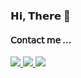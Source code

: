 
### 𝗛𝗶, 𝗧𝗵𝗲𝗿𝗲 👋
#### 𝖢𝗈𝗇𝗍𝖺𝖼𝗍 𝗆𝖾 ...
<a href="https://bit.ly/KimyeonhuiNotion">
    <img src="https://img.shields.io/badge/Notion-000000.svg?&logo=notion&logoColor=white&alt=notion&link=https://bit.ly/KyhNotion"/>
</a>
<a href="mailto:kimyeonhui03@gmail.com">
    <img src="https://img.shields.io/badge/Gmail-d14836?&logo=Gmail&logoColor=white&link=mailto:kimyeonhui03@gmail.com"/>
</a>
<a href="https://mylittletechdiary.tistory.com/">
    <img src="https://img.shields.io/badge/-Tech%20Blog-208c20?&&link=https://mylittletechdiary.tistory.com/"/>
</a>
